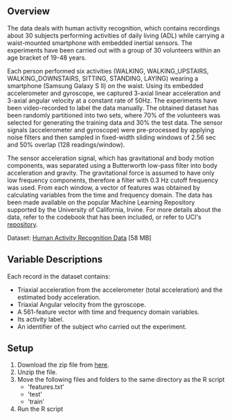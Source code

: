## Overview

The data deals with human activity recognition, which contains recordings about 30 subjects performing activities of daily living (ADL) while carrying a waist-mounted smartphone with embedded inertial sensors. The experiments have been carried out with a group of 30 volunteers within an age bracket of 19-48 years. 

Each person performed six activities (WALKING, WALKING_UPSTAIRS, WALKING_DOWNSTAIRS, SITTING, STANDING, LAYING) wearing a smartphone (Samsung Galaxy S II) on the waist. Using its embedded accelerometer and gyroscope, we captured 3-axial linear acceleration and 3-axial angular velocity at a constant rate of 50Hz. The experiments have been video-recorded to label the data manually. The obtained dataset has been randomly partitioned into two sets, where 70% of the volunteers was selected for generating the training data and 30% the test data. The sensor signals (accelerometer and gyroscope) were pre-processed by applying noise filters and then sampled in fixed-width sliding windows of 2.56 sec and 50% overlap (128 readings/window). 

The sensor acceleration signal, which has gravitational and body motion components, was separated using a Butterworth low-pass filter into body acceleration and gravity. The gravitational force is assumed to have only low frequency components, therefore a filter with 0.3 Hz cutoff frequency was used. From each window, a vector of features was obtained by calculating variables from the time and frequency domain. The data has been made available on the popular Machine Learning Repository supported by the University of California, Irvine. For more details about the data, refer to the codebook that has been included, or refer to UCI's [repository](https://archive.ics.uci.edu/ml/datasets/human+activity+recognition+using+smartphones).

Dataset: [Human Activity Recognition Data](https://archive.ics.uci.edu/ml/machine-learning-databases/00240/UCI%20HAR%20Dataset.zip) [58 MB]

## Variable Descriptions

Each record in the dataset contains:  
- Triaxial acceleration from the accelerometer (total acceleration) and the estimated body acceleration. 
- Triaxial Angular velocity from the gyroscope. 
- A 561-feature vector with time and frequency domain variables. 
- Its activity label. 
- An identifier of the subject who carried out the experiment.

## Setup

1. Download the zip file from [here](https://d396qusza40orc.cloudfront.net/getdata%2Fprojectfiles%2FUCI%20HAR%20Dataset.zip "Data").
2. Unzip the file.
3. Move the following files and folders to the same directory as the R script
    - 'features.txt'
    - 'test'
    - 'train'
4. Run the R script
